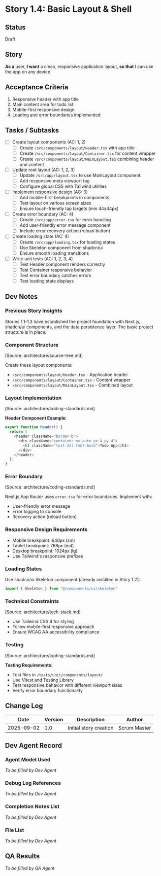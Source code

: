 # Story 1.4: Basic Layout & Shell

## Status
Draft

## Story
**As a** user,
**I want** a clean, responsive application layout,
**so that** I can use the app on any device

## Acceptance Criteria
1. Responsive header with app title
2. Main content area for todo list
3. Mobile-first responsive design
4. Loading and error boundaries implemented

## Tasks / Subtasks
- [ ] Create layout components (AC: 1, 2)
  - [ ] Create `/src/components/layout/Header.tsx` with app title
  - [ ] Create `/src/components/layout/Container.tsx` for content wrapper
  - [ ] Create `/src/components/layout/MainLayout.tsx` combining header and content
- [ ] Update root layout (AC: 1, 2, 3)
  - [ ] Update `/src/app/layout.tsx` to use MainLayout component
  - [ ] Add responsive meta viewport tag
  - [ ] Configure global CSS with Tailwind utilities
- [ ] Implement responsive design (AC: 3)
  - [ ] Add mobile-first breakpoints in components
  - [ ] Test layout on various screen sizes
  - [ ] Ensure touch-friendly tap targets (min 44x44px)
- [ ] Create error boundary (AC: 4)
  - [ ] Create `/src/app/error.tsx` for error handling
  - [ ] Add user-friendly error message component
  - [ ] Include error recovery action (reload button)
- [ ] Create loading state (AC: 4)
  - [ ] Create `/src/app/loading.tsx` for loading states
  - [ ] Use Skeleton component from shadcn/ui
  - [ ] Ensure smooth loading transitions
- [ ] Write unit tests (AC: 1, 2, 3, 4)
  - [ ] Test Header component renders correctly
  - [ ] Test Container responsive behavior
  - [ ] Test error boundary catches errors
  - [ ] Test loading state displays

## Dev Notes

### Previous Story Insights
Stories 1.1-1.3 have established the project foundation with Next.js, shadcn/ui components, and the data persistence layer. The basic project structure is in place.

### Component Structure
[Source: architecture/source-tree.md]

Create these layout components:
- `/src/components/layout/Header.tsx` - Application header
- `/src/components/layout/Container.tsx` - Content wrapper
- `/src/components/layout/MainLayout.tsx` - Combined layout

### Layout Implementation
[Source: architecture/coding-standards.md]

**Header Component Example:**
```typescript
export function Header() {
  return (
    <header className="border-b">
      <div className="container mx-auto px-4 py-4">
        <h1 className="text-2xl font-bold">Todo App</h1>
      </div>
    </header>
  );
}
```

### Error Boundary
[Source: architecture/coding-standards.md]

Next.js App Router uses `error.tsx` for error boundaries. Implement with:
- User-friendly error message
- Error logging to console
- Recovery action (reload button)

### Responsive Design Requirements
- Mobile breakpoint: 640px (sm)
- Tablet breakpoint: 768px (md)
- Desktop breakpoint: 1024px (lg)
- Use Tailwind's responsive prefixes

### Loading States
Use shadcn/ui Skeleton component (already installed in Story 1.2):
```typescript
import { Skeleton } from "@/components/ui/skeleton"
```

### Technical Constraints
[Source: architecture/tech-stack.md]
- Use Tailwind CSS 4 for styling
- Follow mobile-first responsive approach
- Ensure WCAG AA accessibility compliance

### Testing
[Source: architecture/coding-standards.md]

**Testing Requirements:**
- Test files in `/tests/unit/components/layout/`
- Use Vitest and Testing Library
- Test responsive behavior with different viewport sizes
- Verify error boundary functionality

## Change Log
| Date | Version | Description | Author |
|------|---------|-------------|--------|
| 2025-09-02 | 1.0 | Initial story creation | Scrum Master |

## Dev Agent Record

### Agent Model Used
_To be filled by Dev Agent_

### Debug Log References
_To be filled by Dev Agent_

### Completion Notes List
_To be filled by Dev Agent_

### File List
_To be filled by Dev Agent_

## QA Results
_To be filled by QA Agent_